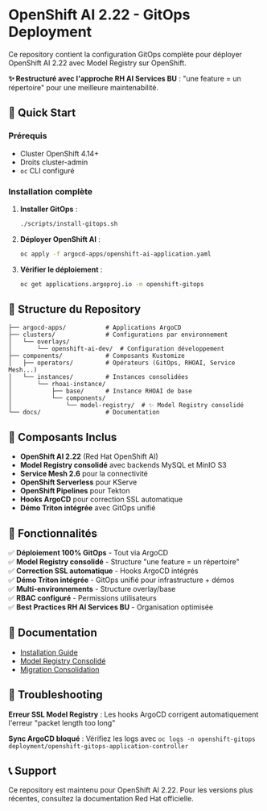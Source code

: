 # OpenShift AI 2.22 - GitOps Deployment

Ce repository contient la configuration GitOps complète pour déployer OpenShift AI 2.22 avec Model Registry sur OpenShift.

**✨ Restructuré avec l'approche RH AI Services BU** : "une feature = un répertoire" pour une meilleure maintenabilité.

## 🚀 Quick Start

### Prérequis
- Cluster OpenShift 4.14+
- Droits cluster-admin
- `oc` CLI configuré

### Installation complète

1. **Installer GitOps** :
   ```bash
   ./scripts/install-gitops.sh
   ```

2. **Déployer OpenShift AI** :
   ```bash
   oc apply -f argocd-apps/openshift-ai-application.yaml
   ```

3. **Vérifier le déploiement** :
   ```bash
   oc get applications.argoproj.io -n openshift-gitops
   ```

## 📁 Structure du Repository

```
├── argocd-apps/           # Applications ArgoCD
├── clusters/              # Configurations par environnement
│   └── overlays/
│       └── openshift-ai-dev/  # Configuration développement
├── components/            # Composants Kustomize
│   ├── operators/         # Opérateurs (GitOps, RHOAI, Service Mesh...)
│   └── instances/         # Instances consolidées
│       └── rhoai-instance/
│           ├── base/      # Instance RHOAI de base
│           └── components/
│               └── model-registry/  # ✨ Model Registry consolidé
└── docs/                  # Documentation
```

## 🔧 Composants Inclus

- **OpenShift AI 2.22** (Red Hat OpenShift AI)
- **Model Registry consolidé** avec backends MySQL et MinIO S3
- **Service Mesh 2.6** pour la connectivité  
- **OpenShift Serverless** pour KServe
- **OpenShift Pipelines** pour Tekton
- **Hooks ArgoCD** pour correction SSL automatique
- **Démo Triton intégrée** avec GitOps unifié

## 🎯 Fonctionnalités

✅ **Déploiement 100% GitOps** - Tout via ArgoCD  
✅ **Model Registry consolidé** - Structure "une feature = un répertoire"  
✅ **Correction SSL automatique** - Hooks ArgoCD intégrés  
✅ **Démo Triton intégrée** - GitOps unifié pour infrastructure + démos  
✅ **Multi-environnements** - Structure overlay/base  
✅ **RBAC configuré** - Permissions utilisateurs  
✅ **Best Practices RH AI Services BU** - Organisation optimisée

## 📖 Documentation

- [Installation Guide](docs/installation-guide.md)
- [Model Registry Consolidé](components/instances/rhoai-instance/components/model-registry/README.md)
- [Migration Consolidation](MODEL-REGISTRY-CONSOLIDATION.md)

## 🐛 Troubleshooting

**Erreur SSL Model Registry** : Les hooks ArgoCD corrigent automatiquement l'erreur "packet length too long"

**Sync ArgoCD bloqué** : Vérifiez les logs avec `oc logs -n openshift-gitops deployment/openshift-gitops-application-controller`

## 📞 Support

Ce repository est maintenu pour OpenShift AI 2.22. Pour les versions plus récentes, consultez la documentation Red Hat officielle.
